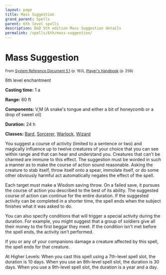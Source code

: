 ```yaml
---
layout: page
title: Mass Suggestion
grand_parent: Spells
parent: 6th level spells 
description: D&D 5th edition Mass Suggestion details
permalink: /spells/6th/mass-suggestion/
---
```


# Mass Suggestion

<small>From <a target="_blank" href="https://media.wizards.com/2016/downloads/DND/SRD-OGL_V5.1.pdf">System Reference Document 5.1</a> (p. 163), <a target="_blank" href="https://dnd.wizards.com/products/tabletop-games/rpg-products/rpg_playershandbook">Player's Handbook</a> (p. 258)</small>


6th level enchantment

**Casting time:** 1 a

**Range:** 60 ft

**Components:** V,M (A snake's tongue and either a bit of honeycomb or a drop of sweet oil)

**Duration:** 24 h

**Classes:** [Bard](/classes/bard/), [Sorcerer](/classes/sorcerer/), [Warlock](/classes/warlock/), [Wizard](/classes/wizard/)

You suggest a course of activity (limited to a sentence or two) and magically influence up to twelve creatures of your choice that you can see within range and that can hear and understand you. Creatures that can't be charmed are immune to this effect. The suggestion must be worded in such a manner as to make the course of action sound reasonable. Asking the creature to stab itself, throw itself onto a spear, immolate itself, or do some other obviously harmful act automatically negates the effect of the spell.

   Each target must make a Wisdom saving throw. On a failed save, it pursues the course of action you described to the best of its ability. The suggested course of action can continue for the entire duration. If the suggested activity can be completed in a shorter time, the spell ends when the subject finishes what it was asked to do.

   You can also specify conditions that will trigger a special activity during the duration. For example, you might suggest that a group of soldiers give all their money to the first beggar they meet. If the condition isn't met before the spell ends, the activity isn't performed.

   If you or any of your companions damage a creature affected by this spell, the spell ends for that creature.

   At Higher Levels: When you cast this spell using a 7th-level spell slot, the duration is 10 days. When you use an 8th-level spell slot, the duration is 30 days. When you use a 9th-level spell slot, the duration is a year and a day.